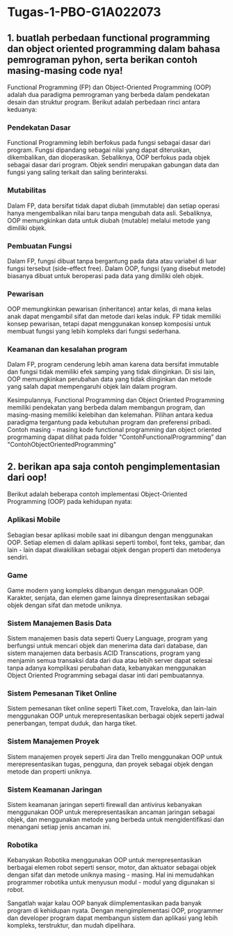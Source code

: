 # Tugas-1-PBO-G1A022073

## 1. buatlah perbedaan functional programming dan object oriented programming dalam bahasa pemrograman pyhon, serta berikan contoh masing-masing code nya!
   Functional Programming (FP) dan Object-Oriented Programming (OOP) adalah dua paradigma pemrograman yang berbeda dalam pendekatan desain dan struktur program. Berikut adalah perbedaan rinci antara keduanya:
   
### Pendekatan Dasar
Functional Programming lebih berfokus pada fungsi sebagai dasar dari program. Fungsi dipandang sebagai nilai yang dapat diteruskan, dikembalikan, dan dioperasikan. Sebaliknya, OOP berfokus pada objek sebagai dasar dari program. Objek sendiri merupakan gabungan data dan fungsi yang saling terkait dan saling berinteraksi.   
           
### Mutabilitas
Dalam FP, data bersifat tidak dapat diubah (immutable) dan setiap operasi hanya mengembalikan nilai baru tanpa mengubah data asli. Sebaliknya, OOP memungkinkan data untuk diubah (mutable) melalui metode yang dimiliki objek.    

### Pembuatan Fungsi
Dalam FP, fungsi dibuat tanpa bergantung pada data atau variabel di luar fungsi tersebut (side-effect free). Dalam OOP, fungsi (yang disebut metode) biasanya dibuat untuk beroperasi pada data yang dimiliki oleh objek.          

### Pewarisan
OOP memungkinkan pewarisan (inheritance) antar kelas, di mana kelas anak dapat mengambil sifat dan metode dari kelas induk. FP tidak memiliki konsep pewarisan, tetapi dapat menggunakan konsep komposisi untuk membuat fungsi yang lebih kompleks dari fungsi sederhana.

### Keamanan dan kesalahan program
Dalam FP, program cenderung lebih aman karena data bersifat immutable dan fungsi tidak memiliki efek samping yang tidak diinginkan. Di sisi lain, OOP    memungkinkan perubahan data yang tidak diinginkan dan metode yang salah dapat mempengaruhi objek lain dalam program.    
   
Kesimpulannya, Functional Programming dan Object Oriented Programming memiliki pendekatan yang berbeda dalam membangun program, dan masing-masing memiliki kelebihan dan kelemahan. Pilihan antara kedua paradigma tergantung pada kebutuhan program dan preferensi pribadi. Contoh masing - masing kode functional programming dan object oriented progrmaming dapat dilihat pada folder "ContohFunctionalProgramming" dan "ContohObjectOrientedProgramming"

## 2. berikan apa saja contoh pengimplementasian dari oop!
  Berikut adalah beberapa contoh implementasi Object-Oriented Programming (OOP) pada kehidupan nyata:
### Aplikasi Mobile
Sebagian besar aplikasi mobile saat ini dibangun dengan menggunakan OOP. Setiap elemen di dalam aplikasi seperti tombol, font teks, gambar, dan lain - lain dapat diwakilikan sebagai objek dengan properti dan metodenya sendiri.

### Game
Game modern yang kompleks dibangun dengan menggunakan OOP. Karakter, senjata, dan elemen game lainnya direpresentasikan sebagai objek dengan sifat dan metode uniknya.

### Sistem Manajemen Basis Data
Sistem manajemen basis data seperti Query Language, program yang berfungsi untuk mencari objek dan menerima data dari database, dan sistem manajemen data berbasis ACID Transcations, program yang menjamin semua transaksi data dari dua atau lebih server dapat selesai tanpa adanya komplikasi perubahan data, kebanyakan menggunakan Object Oriented Programming sebagai dasar inti dari pembuatannya.

### Sistem Pemesanan Tiket Online
Sistem pemesanan tiket online seperti Tiket.com, Traveloka, dan lain-lain menggunakan OOP untuk merepresentasikan berbagai objek seperti jadwal penerbangan, tempat duduk, dan harga tiket.

### Sistem Manajemen Proyek
Sistem manajemen proyek seperti Jira dan Trello menggunakan OOP untuk merepresentasikan tugas, pengguna, dan proyek sebagai objek dengan metode dan properti uniknya.

### Sistem Keamanan Jaringan
Sistem keamanan jaringan seperti firewall dan antivirus kebanyakan menggunakan OOP untuk merepresentasikan ancaman jaringan sebagai objek, dan menggunakan metode yang berbeda untuk mengidentifikasi dan menangani setiap jenis ancaman ini.

### Robotika
Kebanyakan Robotika menggunakan OOP untuk merepresentasikan berbagai elemen robot seperti sensor, motor, dan aktuator sebagai objek dengan sifat dan metode uniknya masing - masing. Hal ini memudahkan programmer robotika untuk menyusun modul - modul yang digunakan si robot.      

Sangatlah wajar kalau OOP banyak diimplementasikan pada banyak program di kehidupan nyata. Dengan mengimplementasi OOP, programmer dan developer program dapat membangun sistem dan aplikasi yang lebih kompleks, terstruktur, dan mudah dipelihara.
